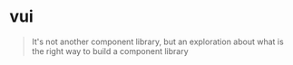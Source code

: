 # vui

> It's not another component library, but an exploration about what is the right way to build a component library

